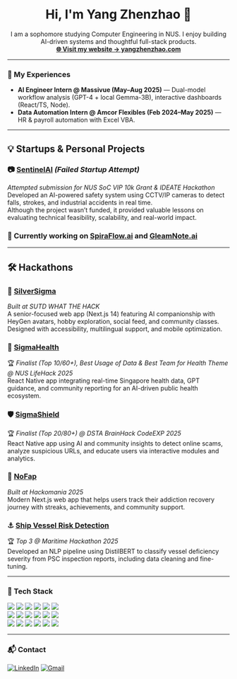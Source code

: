 <h1 align="center">Hi, I'm Yang Zhenzhao 👋</h1>

<p align="center">
  I am a sophomore studying Computer Engineering in NUS. I enjoy building AI-driven systems and thoughtful full-stack products.<br/>
  <a href="https://www.yangzhenzhao.com" target="_blank"><b>🌐 Visit my website → yangzhenzhao.com</b></a>

---

### 🔭 My Experiences
- **AI Engineer Intern @ Massivue (May–Aug 2025)** — Dual-model workflow analysis (GPT-4 + local Gemma-3B), interactive dashboards (React/TS, Node).
- **Data Automation Intern @ Amcor Flexibles (Feb 2024–May 2025)** — HR & payroll automation with Excel VBA.

---

## 💡 Startups & Personal Projects

### 📷 [SentinelAI](https://github.com/Path-yang/SentinelAI) *(Failed Startup Attempt)*
*Attempted submission for NUS SoC VIP 10k Grant & IDEATE Hackathon*  
Developed an AI-powered safety system using CCTV/IP cameras to detect falls, strokes, and industrial accidents in real time.  
Although the project wasn’t funded, it provided valuable lessons on evaluating technical feasibility, scalability, and real-world impact.

### 🥷 Currently working on [SpiraFlow.ai](https://github.com/sean6369/SpiraFlow.ai) and [GleamNote.ai](https://github.com/Path-yang/GleamNote.ai)

---

## 🛠️ Hackathons

### 👴 [SilverSigma](https://github.com/Path-yang/SilverSigma)
*Built at SUTD WHAT THE HACK*  
A senior-focused web app (Next.js 14) featuring AI companionship with HeyGen avatars, hobby exploration, social feed, and community classes.  
Designed with accessibility, multilingual support, and mobile optimization.

### 🏥 [SigmaHealth](https://github.com/clemenong1/Sigmapore)
🏆 *Finalist (Top 10/60+), Best Usage of Data & Best Team for Health Theme @ NUS LifeHack 2025*  
React Native app integrating real-time Singapore health data, GPT guidance, and community reporting for an AI-driven public health ecosystem.

### 🛡️ [SigmaShield](https://github.com/Path-yang/DSTA-Code-Exp-2025)
🏆 *Finalist (Top 20/80+) @ DSTA BrainHack CodeEXP 2025*  
React Native app using AI and community insights to detect online scams, analyze suspicious URLs, and educate users via interactive modules and analytics.

### 🧩 [NoFap](https://github.com/Path-yang/Hackomania_2025)
*Built at Hackomania 2025*  
Modern Next.js web app that helps users track their addiction recovery journey with streaks, achievements, and community support.

### ⚓ [Ship Vessel Risk Detection](https://github.com/Path-yang/Maritime-Hackathon-2025)
🏆 *Top 3 @ Maritime Hackathon 2025*  
Developed an NLP pipeline using DistilBERT to classify vessel deficiency severity from PSC inspection reports, including data cleaning and fine-tuning.

---

### 🧰 Tech Stack
<p>
  <img src="https://img.shields.io/badge/C-00599C?logo=c&logoColor=white" />
  <img src="https://img.shields.io/badge/C++-00599C?logo=c%2B%2B&logoColor=white" />
  <img src="https://img.shields.io/badge/Python-3776AB?logo=python&logoColor=white" />
  <img src="https://img.shields.io/badge/Java-ED8B00?logo=java&logoColor=white" />
  <img src="https://img.shields.io/badge/JavaScript-F7DF1E?logo=javascript&logoColor=black" />
  <img src="https://img.shields.io/badge/TypeScript-3178C6?logo=typescript&logoColor=white" />
  <br/>
  <img src="https://img.shields.io/badge/React-20232A?logo=react&logoColor=61DAFB" />
  <img src="https://img.shields.io/badge/Next.js-000000?logo=nextdotjs&logoColor=white" />
  <img src="https://img.shields.io/badge/Node.js-339933?logo=nodedotjs&logoColor=white" />
  <img src="https://img.shields.io/badge/Flask-000000?logo=flask&logoColor=white" />
  <img src="https://img.shields.io/badge/TensorFlow-FF6F00?logo=tensorflow&logoColor=white" />
  <img src="https://img.shields.io/badge/scikit--learn-F7931E?logo=scikitlearn&logoColor=white" />
  <br/>
  <img src="https://img.shields.io/badge/Arduino-00979D?logo=arduino&logoColor=white" />
  <img src="https://img.shields.io/badge/Raspberry%20Pi-A22846?logo=raspberrypi&logoColor=white" />
  <img src="https://img.shields.io/badge/FPGA-0099cc?logo=intel&logoColor=white" />
  <img src="https://img.shields.io/badge/Git-F05032?logo=git&logoColor=white" />
  <img src="https://img.shields.io/badge/Figma-F24E1E?logo=figma&logoColor=white" />
  <img src="https://img.shields.io/badge/Excel-217346?logo=microsoftexcel&logoColor=white" />

</p>

---

### 📬 Contact

[![LinkedIn](https://img.shields.io/badge/LinkedIn-blue?style=for-the-badge&logo=linkedin&logoColor=white)](https://www.linkedin.com/in/zhenzhao-yang-6b30b2165/)
[![Gmail](https://img.shields.io/badge/Gmail-D14836?style=for-the-badge&logo=gmail&logoColor=white)](mailto:robertyzz02@gmail.com)

